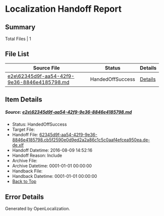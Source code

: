 # <a name='report-top'></a> Localization Handoff Report

## Summary
 Total Files | 1

## File List
 Source File | Status | Details 
 ----------- | ------ | ------- 
 [e2e\62345d9f-aa54-42f9-9e36-8846e4185798.md](https://github.com/OpenLocalizationTestOrg/oltest/blob/73e9b8c36c0def90b3cefcf07c76889fec93156e/e2e/62345d9f-aa54-42f9-9e36-8846e4185798.md) | HandedOffSuccess | [Details](#1f724c26330947015098ee06b4e12516481e34a72)

## Item Details
##### <a name='1f724c26330947015098ee06b4e12516481e34a72'></a> Source: [e2e\62345d9f-aa54-42f9-9e36-8846e4185798.md](https://github.com/OpenLocalizationTestOrg/oltest/blob/73e9b8c36c0def90b3cefcf07c76889fec93156e/e2e/62345d9f-aa54-42f9-9e36-8846e4185798.md)
* Status: HandedOffSuccess
* Target File: 
* Handoff File: [62345d9f-aa54-42f9-9e36-8846e4185798.cb5f2590e0d9ed2a2a86c1c5c0aaf4efcea950ea.de-de.xlf](https://github.com/OpenLocalizationTestOrg/olhandoff-e2e/blob/9e6288e9cb2a71e3fd8d991687f9a75e858863ea/ol-handoff/OpenLocalizationTestOrg/ol-test-dede/ci/ht/62345d9f-aa54-42f9-9e36-8846e4185798.cb5f2590e0d9ed2a2a86c1c5c0aaf4efcea950ea.de-de.xlf)
* Handoff Datetime: 2016-08-09 14:52:16
* Handoff Reason: Include
* Archive File: 
* Archive Datetime: 0001-01-01 00:00:00
* Handback File: 
* Handback Datetime: 0001-01-01 00:00:00
* [Back to Top](#report-top)


## Error Details

Generated by OpenLocalization.
